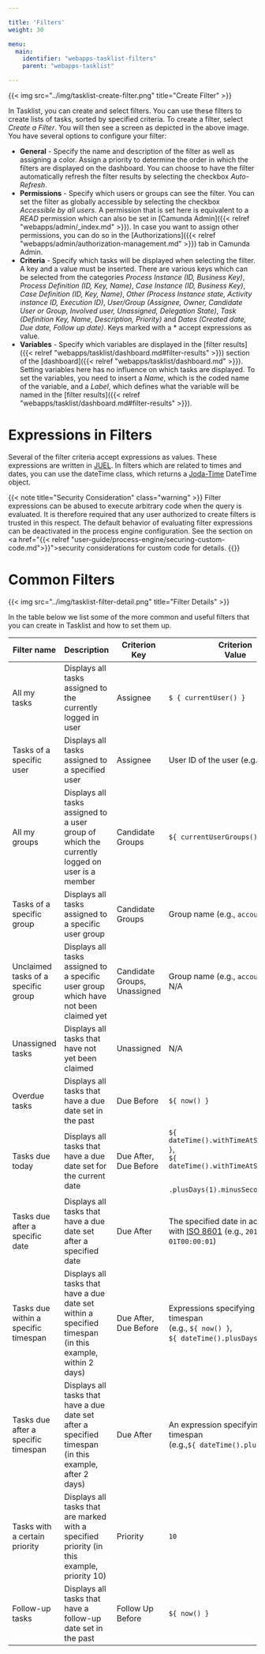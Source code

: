 ```yaml
---

title: 'Filters'
weight: 30

menu:
  main:
    identifier: "webapps-tasklist-filters"
    parent: "webapps-tasklist"

---
```



{{< img src="../img/tasklist-create-filter.png" title="Create Filter" >}}


In Tasklist, you can create and select filters. You can use these filters to create lists of tasks, sorted by specified criteria. To create a filter, select *Create a Filter*. You will then see a screen as depicted in the above image. You have several options to configure your filter:

* **General** - Specify the name and description of the filter as well as assigning a color. Assign a priority to determine the order in which the filters are displayed on the dashboard. You can choose to have the filter automatically refresh the filter results by selecting the checkbox *Auto-Refresh*.
* **Permissions** - Specify which users or groups can see the filter. You can set the filter as globally accessible by selecting the checkbox *Accessible by all users*. A permission that is set here is equivalent to a *READ* permission which can also be set in [Camunda Admin]({{< relref "webapps/admin/_index.md" >}}). In case you want to assign other permissions, you can do so in the [Authorizations]({{< relref "webapps/admin/authorization-management.md" >}}) tab in Camunda Admin.
* **Criteria** - Specify which tasks will be displayed when selecting the filter. A key and a value must be inserted. There are various keys which can be selected from the categories *Process Instance (ID, Business Key)*, *Process Definition (ID, Key, Name)*, *Case Instance (ID, Business Key)*, *Case Definition (ID, Key, Name)*, *Other (Process Instance state, Activity instance ID, Execution ID)*, *User/Group (Assignee, Owner, Candidate User or Group, Involved user, Unassigned, Delegation State)*, *Task (Definition Key, Name, Description, Priority)* and *Dates (Created date, Due date, Follow up date)*. Keys marked with a * accept expressions as value.
* **Variables** - Specify which variables are displayed in the [filter results]({{< relref "webapps/tasklist/dashboard.md#filter-results" >}}) section of the [dashboard]({{< relref "webapps/tasklist/dashboard.md" >}}). Setting variables here has no influence on which tasks are displayed. To set the variables, you need to insert a *Name*, which is the coded name of the variable, and a *Label*, which defines what the variable will be named in the [filter results]({{< relref "webapps/tasklist/dashboard.md#filter-results" >}}).


# Expressions in Filters

Several of the filter criteria accept expressions as values. These expressions are written in [JUEL](http://juel.sourceforge.net/). In filters which are related to times and dates, you can use the dateTime class, which returns a [Joda-Time](http://www.joda.org/joda-time/) DateTime object.

{{< note title="Security Consideration" class="warning" >}}
  Filter expressions can be abused to execute arbitrary code when the query is evaluated. It is therefore required that any user authorized to create filters is trusted in this respect. The default behavior of evaluating filter expressions can be deactivated in the process engine configuration. See the section on <a href="{{< relref "user-guide/process-engine/securing-custom-code.md">}}">security considerations for custom code</a> for details.
{{</note>}}


# Common Filters

{{< img src="../img/tasklist-filter-detail.png" title="Filter Details" >}}

In the table below we list some of the more common and useful filters that you can create in Tasklist and how to set them up.


<section class="row">
  <div class="col-md-12">
    <table class="table table-responsive">
      <thead>
        <tr>
        <th class="table-condensed-column">
         Filter name
        </th>
        <th>
          Description
        </th>
        <th>
          Criterion<br>
          Key
        </th>
        <th>
          Criterion<br>
          Value
        </th>
      </tr>
      </thead>
      <tbody>
        <tr>
          <td>
            All my tasks
          </td>
          <td>
            Displays all tasks assigned to the currently logged in user
          </td>
          <td>
            Assignee
          </td>
          <td>
            <code>$ { currentUser() }</code>
          </td>
        </tr>
        <tr>
          <td>
            Tasks of a specific user
          </td>
          <td>
            Displays all tasks assigned to a specified user
          </td>
          <td>
            Assignee
          </td>
          <td>
            User ID of the user (e.g., <code>demo</code>)
          </td>
        </tr>
        <tr>
          <td>
            All my groups
          </td>
          <td>
            Displays all tasks assigned to a user group of which the currently logged on user is a member
          </td>
          <td>
            Candidate Groups
          </td>
          <td>
           <code>${ currentUserGroups() }</code>
          </td>
        </tr>
        <tr>
          <td>
            Tasks of a specific group
          </td>
          <td>
            Displays all tasks assigned to a specific user group
          </td>
          <td>
            Candidate Groups
          </td>
          <td>
           Group name (e.g., <code>accounting</code>)
          </td>
        </tr>
        <tr>
          <td>
            Unclaimed tasks of a specific group
          </td>
          <td>
            Displays all tasks assigned to a specific user group which have not been claimed yet
          </td>
          <td>
            Candidate Groups,<br>
            Unassigned
          </td>
          <td>
           Group name (e.g., <code>accounting</code>),<br>
           N/A
          </td>
        </tr>
        <tr>
          <td>
            Unassigned tasks
          </td>
          <td>
            Displays all tasks that have not yet been claimed
          </td>
          <td>
            Unassigned
          </td>
          <td>
            N/A
          </td>
        </tr>
        <tr>
          <td>
            Overdue tasks
          </td>
          <td>
            Displays all tasks that have a due date set in the past
          </td>
          <td>
            Due Before
          </td>
          <td>
            <code>${ now() }</code>
          </td>
        </tr>
        <tr>
          <td>
            Tasks due today
          </td>
          <td>
            Displays all tasks that have a due date set for the current date
          </td>
          <td>
            Due After, <br>
            Due Before
          </td>
          <td>
            <code>${ dateTime().withTimeAtStartOfDay() }</code>,<br>
            <code>${ dateTime().withTimeAtStartOfDay()<br>
            .plusDays(1).minusSeconds(1) }</code>
          </td>
        </tr>
        <tr>
          <td>
            Tasks due after a specific date
          </td>
          <td>
            Displays all tasks that have a due date set after a specified date
          </td>
          <td>
            Due After
          </td>
          <td>
            The specified date in accordance with <a href="http://en.wikipedia.org/wiki/ISO_8601">ISO 8601</a> (e.g., <code>2015-01-01T00:00:01</code>)
          </td>
        </tr>
        <tr>
          <td>
            Tasks due within a specific timespan
          </td>
          <td>
            Displays all tasks that have a due date set within a specified timespan (in this example, within 2 days)
          </td>
          <td>
            Due After, <br>
            Due Before
          </td>
          <td>
            Expressions specifying the timespan<br>
            (e.g., <code>${ now() }</code>, <br>
            <code>${ dateTime().plusDays(2) }</code>)
          </td>
        </tr>
        <tr>
        <tr>
          <td>
            Tasks due after a specific timespan
          </td>
          <td>
            Displays all tasks that have a due date set after a specified timespan (in this example, after 2 days)
          </td>
          <td>
            Due After
          </td>
          <td>
            An expression specifying the timespan<br>
            (e.g.,<code>${ dateTime().plusDays(2) }</code>)
          </td>
        </tr>
        <tr>
          <td>
            Tasks with a certain priority
          </td>
          <td>
            Displays all tasks that are marked with a specified priority (in this example, priority 10)
          </td>
          <td>
            Priority
          </td>
          <td>
            <code>10</code>
          </td>
        </tr>
        <tr>
          <td>
            Follow-up tasks
          </td>
          <td>
            Displays all tasks that have a follow-up date set in the past
          </td>
          <td>
            Follow Up Before
          </td>
          <td>
            <code>${ now() }</code>
          </td>
        </tr>
      </tbody>
    </table>
  </div>
</section>
